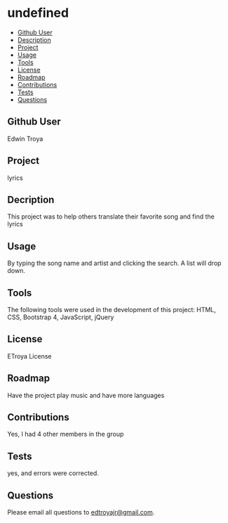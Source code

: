 # undefined
  * [Github User](#username)
  * [Description](#Description)
  * [Project](#project)
  * [Usage](#usage)
  * [Tools](#tools)
  * [License](#license)
  * [Roadmap](#roadmap)
  * [Contributions](#contributions)
  * [Tests](#tests)
  * [Questions](#questions)
  
  ## Github User
  Edwin Troya

  ## Project

  lyrics

  ## Decription
  
  This project was to help others translate their favorite song and find the lyrics
  
  ## Usage

  By typing the song name and artist and clicking the search. A list will drop down.

  ## Tools

  The following tools were used in the development of this project:
   HTML, CSS, Bootstrap 4, JavaScript, jQuery

  ## License

  ETroya License

  ## Roadmap

  Have the project play music and have more languages

  ## Contributions

  Yes, I had 4 other members in the group
  
  ## Tests

  yes, and errors were corrected.

  ## Questions

  Please email all questions to edtroyajr@gmail.com.

  